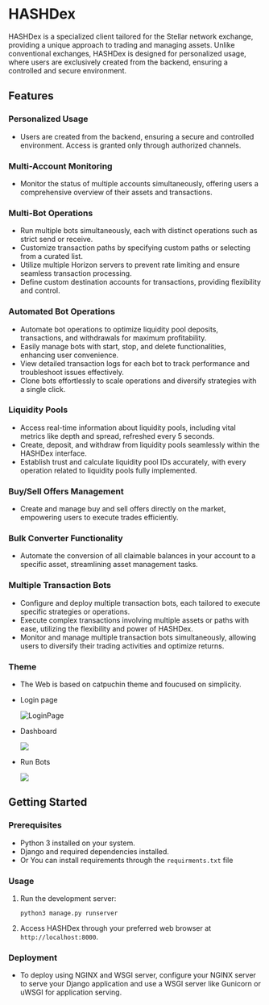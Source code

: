 # HASHDex

HASHDex is a specialized client tailored for the Stellar network exchange, providing a unique approach to trading and managing assets. Unlike conventional exchanges, HASHDex is designed for personalized usage, where users are exclusively created from the backend, ensuring a controlled and secure environment.

## Features

### Personalized Usage

- Users are created from the backend, ensuring a secure and controlled environment. Access is granted only through authorized channels.

### Multi-Account Monitoring

- Monitor the status of multiple accounts simultaneously, offering users a comprehensive overview of their assets and transactions.

### Multi-Bot Operations

- Run multiple bots simultaneously, each with distinct operations such as strict send or receive.
- Customize transaction paths by specifying custom paths or selecting from a curated list.
- Utilize multiple Horizon servers to prevent rate limiting and ensure seamless transaction processing.
- Define custom destination accounts for transactions, providing flexibility and control.

### Automated Bot Operations

- Automate bot operations to optimize liquidity pool deposits, transactions, and withdrawals for maximum profitability.
- Easily manage bots with start, stop, and delete functionalities, enhancing user convenience.
- View detailed transaction logs for each bot to track performance and troubleshoot issues effectively.
- Clone bots effortlessly to scale operations and diversify strategies with a single click.

### Liquidity Pools

- Access real-time information about liquidity pools, including vital metrics like depth and spread, refreshed every 5 seconds.
- Create, deposit, and withdraw from liquidity pools seamlessly within the HASHDex interface.
- Establish trust and calculate liquidity pool IDs accurately, with every operation related to liquidity pools fully implemented.

### Buy/Sell Offers Management

- Create and manage buy and sell offers directly on the market, empowering users to execute trades efficiently.

### Bulk Converter Functionality

- Automate the conversion of all claimable balances in your account to a specific asset, streamlining asset management tasks.

### Multiple Transaction Bots

- Configure and deploy multiple transaction bots, each tailored to execute specific strategies or operations.
- Execute complex transactions involving multiple assets or paths with ease, utilizing the flexibility and power of HASHDex.
- Monitor and manage multiple transaction bots simultaneously, allowing users to diversify their trading activities and optimize returns.

### Theme
- The Web is based on  catpuchin theme and foucused on simplicity.
- Login page
  
  ![LoginPage](https://i.imgur.com/cgGsZkP.png)

- Dashboard

  ![](https://i.imgur.com/E2axtoE.png)

- Run Bots

  ![](https://i.imgur.com/2v6ktVR.png)

  


## Getting Started

### Prerequisites

- Python 3 installed on your system.
- Django and required dependencies installed.
- Or You can install requirements through the `requirments.txt` file

### Usage

1. Run the development server:
    
    `python3 manage.py runserver`
    
2. Access HASHDex through your preferred web browser at `http://localhost:8000`.

### Deployment

- To deploy using NGINX and WSGI server, configure your NGINX server to serve your Django application and use a WSGI server like Gunicorn or uWSGI for application serving.
